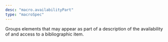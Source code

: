 ```yaml
---
desc: "macro.availabilityPart"
type: "macroSpec"
---
```


Groups elements that may appear as part of a description of the availability of and
access to a bibliographic item.